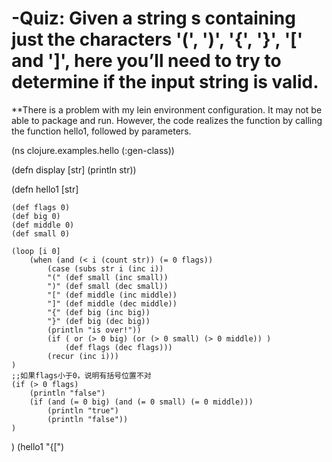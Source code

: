 # -Quiz: Given a string s containing just the characters '(', ')', '{', '}', '[' and ']', here you’ll need to try to determine if the input string is valid.

**There is a problem with my lein environment configuration. It may not be able to package and run. However, the code realizes the function by calling the function hello1, followed by parameters.

(ns clojure.examples.hello
    (:gen-class))

(defn display [str]
    (println str))

(defn hello1 [str]
    
    (def flags 0)
    (def big 0)
    (def middle 0)
    (def small 0)

    (loop [i 0]
        (when (and (< i (count str)) (= 0 flags))
            (case (subs str i (inc i)) 
            "(" (def small (inc small))
            ")" (def small (dec small))
            "[" (def middle (inc middle))
            "]" (def middle (dec middle))
            "{" (def big (inc big))
            "}" (def big (dec big))
            (println "is over!"))
            (if ( or (> 0 big) (or (> 0 small) (> 0 middle)) )
                (def flags (dec flags)))   
            (recur (inc i)))
    )
    ;;如果flags小于0，说明有括号位置不对
    (if (> 0 flags) 
        (println "false")
        (if (and (= 0 big) (and (= 0 small) (= 0 middle)))
            (println "true")
            (println "false"))
    )
)
(hello1 "{[")


